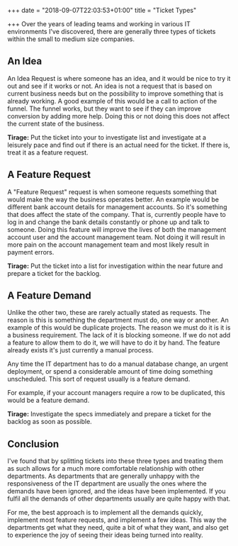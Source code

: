 +++
date = "2018-09-07T22:03:53+01:00"
title = "Ticket Types"

+++
Over the years of leading teams and working in various IT environments I've discovered, there are generally three types of tickets within the small to medium size companies.

## An Idea

An Idea Request is where someone has an idea, and it would be nice to try it out and see if it works or not. An idea is not a request that is based on current business needs but on the possibility to improve something that is already working. A good example of this would be a call to action of the funnel. The funnel works, but they want to see if they can improve conversion by adding more help. Doing this or not doing this does not affect the current state of the business. 

**Tirage:** Put the ticket into your to investigate list and investigate at a leisurely pace and find out if there is an actual need for the ticket. If there is, treat it as a feature request.

## A Feature Request

A "Feature Request" request is when someone requests something that would make the way the business operates better. An example would be different bank account details for management accounts. So it's something that does affect the state of the company. That is, currently people have to log in and change the bank details constantly or phone up and talk to someone. Doing this feature will improve the lives of both the management account user and the account management team. Not doing it will result in more pain on the account management team and most likely result in payment errors.

**Tirage:** Put the ticket into a list for investigation within the near future and prepare a ticket for the backlog.

## A Feature Demand

Unlike the other two, these are rarely actually stated as requests. The reason is this is something the department must do, one way or another. An example of this would be duplicate projects. The reason we must do it is it is a business requirement. The lack of it is blocking someone. If we do not add a feature to allow them to do it, we will have to do it by hand. The feature already exists it's just currently a manual process.

Any time the IT department has to do a manual database change, an urgent deployment, or spend a considerable amount of time doing something unscheduled. This sort of request usually is a feature demand. 

For example, if your account managers require a row to be duplicated, this would be a feature demand.

**Tirage:** Investigate the specs immediately and prepare a ticket for the backlog as soon as possible.

## Conclusion

I've found that by splitting tickets into these three types and treating them as such allows for a much more comfortable relationship with other departments. As departments that are generally unhappy with the responsiveness of the IT department are usually the ones where the demands have been ignored, and the ideas have been implemented. If you fulfil all the demands of other departments usually are quite happy with that. 

For me, the best approach is to implement all the demands quickly, implement most feature requests, and implement a few ideas. This way the departments get what they need, quite a bit of what they want, and also get to experience the joy of seeing their ideas being turned into reality. 


